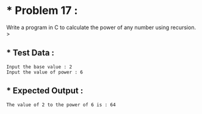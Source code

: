 # * Problem 17 :

Write a program in C to calculate the power of any number using recursion. >

## * Test Data :

    Input the base value : 2
    Input the value of power : 6

## * Expected Output :

    The value of 2 to the power of 6 is : 64   